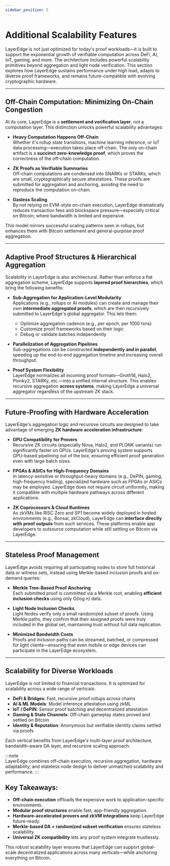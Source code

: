 ```yaml
---
sidebar_position: 5
---
```


# Additional Scalability Features

LayerEdge is not just optimized for today's proof workloads—it is built to support the exponential growth of verifiable computation across DeFi, AI, IoT, gaming, and more. The architecture includes powerful scalability primitives beyond aggregation and light node verification. This section explores how LayerEdge sustains performance under high load, adapts to diverse proof frameworks, and remains future-compatible with evolving cryptographic hardware.

---

## Off-Chain Computation: Minimizing On-Chain Congestion

At its core, LayerEdge is a **settlement and verification layer**, not a computation layer. This distinction unlocks powerful scalability advantages:

- **Heavy Computation Happens Off-Chain**\
Whether it's rollup state transitions, machine learning inference, or IoT data processing—execution takes place off-chain. The only on-chain artifact is a **succinct zero-knowledge proof**, which proves the correctness of the off-chain computation.

- **ZK Proofs as Verifiable Summaries**\
Off-chain computations are condensed into SNARKs or STARKs, which are small, cryptographically secure attestations. These proofs are submitted for aggregation and anchoring, avoiding the need to reproduce the computation on-chain.

- **Gasless Scaling**\
By not relying on EVM-style on-chain execution, LayerEdge dramatically reduces transaction fees and blockspace pressure—especially critical on Bitcoin, where bandwidth is limited and expensive.

This model mirrors successful scaling patterns seen in rollups, but enhances them with Bitcoin settlement and general-purpose proof aggregation.

---

## Adaptive Proof Structures & Hierarchical Aggregation

Scalability in LayerEdge is also architectural. Rather than enforce a flat aggregation scheme, LayerEdge supports **layered proof hierarchies**, which bring the following benefits:

- **Sub-Aggregation for Application-Level Modularity**\
Applications (e.g., rollups or AI modules) can create and manage their own **intermediate aggregated proofs**, which are then recursively submitted to LayerEdge's global aggregator. This lets them:
   - Optimize aggregation cadence (e.g., per epoch, per 1000 txns)
   - Customize proof frameworks based on their logic
   - Debug or validate batches independently

- **Parallelization of Aggregation Pipelines**\
Sub-aggregations can be constructed **independently and in parallel**, speeding up the end-to-end aggregation timeline and increasing overall throughput.

- **Proof System Flexibility**\
LayerEdge normalizes all incoming proof formats—Groth16, Halo2, Plonky2, STARKy, etc.—into a unified internal structure. This enables recursive aggregation **across systems**, making LayerEdge a universal aggregator regardless of the upstream ZK stack.

---

## Future-Proofing with Hardware Acceleration

LayerEdge's aggregation logic and recursive circuits are designed to take advantage of emerging **ZK hardware acceleration infrastructure**:

- **GPU Compatibility for Provers**\
Recursive ZK circuits (especially Nova, Halo2, and PLONK variants) run significantly faster on GPUs. LayerEdge's proving system supports GPU-based pipelining out of the box, ensuring efficient proof generation even with large batch sizes.

- **FPGAs & ASICs for High-Frequency Domains**\
In latency-sensitive or throughput-heavy domains (e.g., DePIN, gaming, high-frequency trading), specialized hardware such as FPGAs or ASICs may be employed. LayerEdge does not require circuit uniformity, making it compatible with multiple hardware pathways across different applications.

- **ZK Coprocessors & Cloud Runtimes**\
As zkVMs like RISC Zero and SP1 become widely deployed in hosted environments (e.g., Bonsai, zkCloud), LayerEdge can **interface directly with proof outputs** from such services. These platforms enable app developers to outsource computation while still settling on Bitcoin via LayerEdge.

---

## Stateless Proof Management

LayerEdge avoids requiring all participating nodes to store full historical data or witness sets, instead using Merkle-based inclusion proofs and on-demand queries:

- **Merkle Tree-Based Proof Anchoring**\
Each submitted proof is committed via a Merkle root, enabling **efficient inclusion checks** using only O(log n) data.

- **Light Node Inclusion Checks**\
Light Nodes verify only a small randomized subset of proofs. Using Merkle paths, they confirm that their assigned proofs were truly included in the global set, maintaining trust without full data replication.

- **Minimized Bandwidth Costs**\
Proofs and inclusion paths can be streamed, batched, or compressed for light clients—ensuring that even mobile or edge devices can participate in the LayerEdge ecosystem.

---

## Scalability for Diverse Workloads

LayerEdge is not limited to financial transactions. It is optimized for scalability across a wide range of verticals:

- **DeFi & Bridges**: Fast, recursive proof rollups across chains
- **AI & ML Models**: Model inference attestation using zkML
- **IoT / DePIN**: Sensor proof batching and decentralized attestation
- **Gaming & State Channels**: Off-chain gameplay states proved and settled on Bitcoin
- **Identity & Reputation**: Anonymous but verifiable identity claims settled via proofs

Each vertical benefits from LayerEdge's multi-layer proof architecture, bandwidth-aware DA layer, and recursive scaling approach.

:::note   
LayerEdge combines off-chain execution, recursive aggregation, hardware adaptability, and stateless node design to deliver unmatched scalability and performance.
:::

## Key Takeaways:

- **Off-chain execution** offloads the expensive work to application-specific environments.
- **Modular proof structures** enable fast, app-friendly aggregation.
- **Hardware-accelerated provers and zkVM integrations** keep LayerEdge future-ready.
- **Merkle-based DA + randomized subset verification** ensures stateless scalability.
- **Universal ZK compatibility** lets any proof system integrate trustlessly.

This robust scalability layer ensures that LayerEdge can support global-scale decentralized applications across many verticals—while anchoring everything on Bitcoin.